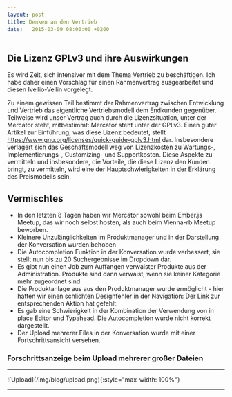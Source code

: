 ```yaml
---
layout: post
title: Denken an den Vertrieb
date:   2015-03-09 08:00:00 +0200
---
```


## Die Lizenz GPLv3 und ihre Auswirkungen

Es wird Zeit, sich intensiver mit dem Thema Vertrieb zu beschäftigen.
Ich habe daher einen Vorschlag für einen Rahmenvertrag ausgearbeitet und
diesen Ivellio-Vellin vorgelegt.

Zu einem gewissen Teil bestimmt der Rahmenvertrag zwischen Entwicklung
und Vertrieb das eigentliche Vertriebsmodell dem Endkunden gegenüber.
Teilweise wird unser Vertrag auch durch die Lizenzsituation, unter der
Mercator steht, mitbestimmt: Mercator steht unter der GPLv3. Einen guter
Artikel zur Einführung, was diese Lizenz bedeutet, stellt
https://www.gnu.org/licenses/quick-guide-gplv3.html dar. Insbesondere
verlagert sich das Geschäftsmodell weg von Lizenzkosten zu Wartungs-,
Implementierungs-, Customizing- und Supportkosten. Diese Aspekte zu
vermitteln und insbesondere, die Vorteile, die diese Lizenz den Kunden
bringt, zu vermitteln, wird eine der Hauptschwierigkeiten in der
Erklärung des Preismodells sein.

Vermischtes
-----------

-   In den letzten 8 Tagen haben wir Mercator sowohl beim Ember.js
    Meetup, das wir noch selbst hosten, als auch beim Vienna-rb
    Meetup beworben.
-   Kleinere Unzulänglichkeiten im Produktmanager und in der Darstellung
    der Konversation wurden behoben
-   Die Autocompletion Funktion in der Konversation wurde verbessert,
    sie stellt nun bis zu 20 Suchergebnisse im Dropdown dar.
-   Es gibt nun einen Job zum Auffangen verwaister Produkte aus
    der Administration. Produkte sind dann verwaist, wenn sie keiner
    Kategorie mehr zugeordnet sind.
-   Die Produktanlage aus aus den Produktmanager wurde ermöglicht - hier
    hatten wir einen schlichten Designfehler in der Navigation: Der Link
    zur entsprechenden Aktion hat gefehlt.
-   Es gab eine Schwierigkeit in der Kombination der Verwendung von in
    place Editor und Typahead. Die Autocompletion wurde nicht
    korrekt dargestellt.
-   Der Upload mehrerer Files in der Konversation wurde mit einer
    Fortschrittsansicht versehen.

### Forschrittsanzeige beim Upload mehrerer großer Dateien

<hr/>
![Upload](/img/blog/upload.png){:style="max-width: 100%"}
<hr/>
